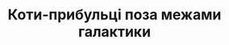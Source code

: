 ---
layout: archive_film
permalink: ua/archive/2020/short/alien-felines-from-beyond-the-galaxy

title: Коти-прибульці поза межами галактики
director: Peter The Moon,<br/> Ugo Vittu
country: Франція
description: Світ риб, які мешкають в розкішних соборах, атакує орда котів-піратів.Хто вийде переможцем із цього бою кігтів та плавників?
category: short
image_folder: images/films/archive/2020/short/alien-felines-from-beyond-the-galaxy
is_winner: false
submission_year: 2020
lang: ua
---
